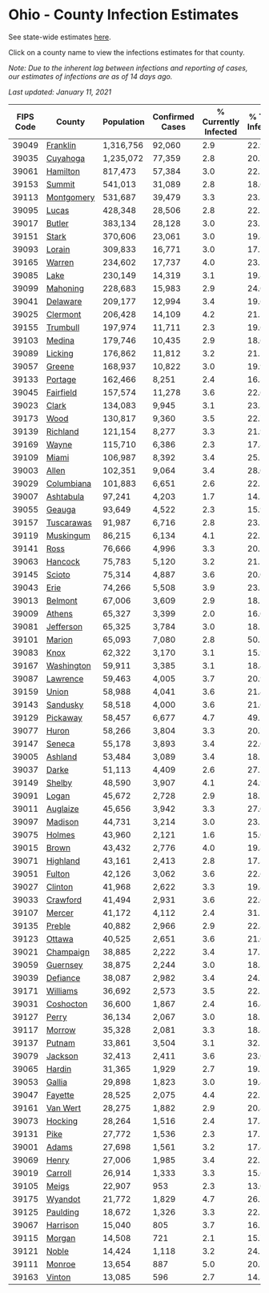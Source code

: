 # Ohio - County Infection Estimates

See state-wide estimates [here](/infections/us-oh).

Click on a county name to view the infections estimates for that county.

*Note: Due to the inherent lag between infections and reporting of cases, our estimates of infections are as of 14 days ago.*

*Last updated: January 11, 2021*

|   FIPS Code |                   County |   Population |   Confirmed Cases |   % Currently Infected |   % Total Infected |
|-------------|--------------------------|--------------|-------------------|------------------------|--------------------|
|       39049 |     [Franklin](franklin) |    1,316,756 |            92,060 |                    2.9 |               22.9 |
|       39035 |     [Cuyahoga](cuyahoga) |    1,235,072 |            77,359 |                    2.8 |               20.7 |
|       39061 |     [Hamilton](hamilton) |      817,473 |            57,384 |                    3.0 |               22.7 |
|       39153 |         [Summit](summit) |      541,013 |            31,089 |                    2.8 |               18.6 |
|       39113 | [Montgomery](montgomery) |      531,687 |            39,479 |                    3.3 |               23.3 |
|       39095 |           [Lucas](lucas) |      428,348 |            28,506 |                    2.8 |               22.2 |
|       39017 |         [Butler](butler) |      383,134 |            28,128 |                    3.0 |               23.2 |
|       39151 |           [Stark](stark) |      370,606 |            23,061 |                    3.0 |               19.8 |
|       39093 |         [Lorain](lorain) |      309,833 |            16,771 |                    3.0 |               17.7 |
|       39165 |         [Warren](warren) |      234,602 |            17,737 |                    4.0 |               23.7 |
|       39085 |             [Lake](lake) |      230,149 |            14,319 |                    3.1 |               19.8 |
|       39099 |     [Mahoning](mahoning) |      228,683 |            15,983 |                    2.9 |               24.0 |
|       39041 |     [Delaware](delaware) |      209,177 |            12,994 |                    3.4 |               19.6 |
|       39025 |     [Clermont](clermont) |      206,428 |            14,109 |                    4.2 |               21.1 |
|       39155 |     [Trumbull](trumbull) |      197,974 |            11,711 |                    2.3 |               19.6 |
|       39103 |         [Medina](medina) |      179,746 |            10,435 |                    2.9 |               18.6 |
|       39089 |       [Licking](licking) |      176,862 |            11,812 |                    3.2 |               21.1 |
|       39057 |         [Greene](greene) |      168,937 |            10,822 |                    3.0 |               19.9 |
|       39133 |       [Portage](portage) |      162,466 |             8,251 |                    2.4 |               16.3 |
|       39045 |   [Fairfield](fairfield) |      157,574 |            11,278 |                    3.6 |               22.6 |
|       39023 |           [Clark](clark) |      134,083 |             9,945 |                    3.1 |               23.3 |
|       39173 |             [Wood](wood) |      130,817 |             9,360 |                    3.5 |               22.7 |
|       39139 |     [Richland](richland) |      121,154 |             8,277 |                    3.3 |               21.9 |
|       39169 |           [Wayne](wayne) |      115,710 |             6,386 |                    2.3 |               17.8 |
|       39109 |           [Miami](miami) |      106,987 |             8,392 |                    3.4 |               25.1 |
|       39003 |           [Allen](allen) |      102,351 |             9,064 |                    3.4 |               28.0 |
|       39029 | [Columbiana](columbiana) |      101,883 |             6,651 |                    2.6 |               22.2 |
|       39007 |   [Ashtabula](ashtabula) |       97,241 |             4,203 |                    1.7 |               14.3 |
|       39055 |         [Geauga](geauga) |       93,649 |             4,522 |                    2.3 |               15.9 |
|       39157 | [Tuscarawas](tuscarawas) |       91,987 |             6,716 |                    2.8 |               23.7 |
|       39119 |   [Muskingum](muskingum) |       86,215 |             6,134 |                    4.1 |               22.1 |
|       39141 |             [Ross](ross) |       76,666 |             4,996 |                    3.3 |               20.2 |
|       39063 |       [Hancock](hancock) |       75,783 |             5,120 |                    3.2 |               21.1 |
|       39145 |         [Scioto](scioto) |       75,314 |             4,887 |                    3.6 |               20.0 |
|       39043 |             [Erie](erie) |       74,266 |             5,508 |                    3.9 |               23.5 |
|       39013 |       [Belmont](belmont) |       67,006 |             3,609 |                    2.9 |               18.1 |
|       39009 |         [Athens](athens) |       65,327 |             3,399 |                    2.0 |               16.0 |
|       39081 |   [Jefferson](jefferson) |       65,325 |             3,784 |                    3.0 |               18.5 |
|       39101 |         [Marion](marion) |       65,093 |             7,080 |                    2.8 |               50.7 |
|       39083 |             [Knox](knox) |       62,322 |             3,170 |                    3.1 |               15.9 |
|       39167 | [Washington](washington) |       59,911 |             3,385 |                    3.1 |               18.4 |
|       39087 |     [Lawrence](lawrence) |       59,463 |             4,005 |                    3.7 |               20.9 |
|       39159 |           [Union](union) |       58,988 |             4,041 |                    3.6 |               21.4 |
|       39143 |     [Sandusky](sandusky) |       58,518 |             4,000 |                    3.6 |               21.6 |
|       39129 |     [Pickaway](pickaway) |       58,457 |             6,677 |                    4.7 |               49.1 |
|       39077 |           [Huron](huron) |       58,266 |             3,804 |                    3.3 |               20.7 |
|       39147 |         [Seneca](seneca) |       55,178 |             3,893 |                    3.4 |               22.0 |
|       39005 |       [Ashland](ashland) |       53,484 |             3,089 |                    3.4 |               18.1 |
|       39037 |           [Darke](darke) |       51,113 |             4,409 |                    2.6 |               27.7 |
|       39149 |         [Shelby](shelby) |       48,590 |             3,907 |                    4.1 |               24.9 |
|       39091 |           [Logan](logan) |       45,672 |             2,728 |                    2.9 |               18.7 |
|       39011 |     [Auglaize](auglaize) |       45,656 |             3,942 |                    3.3 |               27.0 |
|       39097 |       [Madison](madison) |       44,731 |             3,214 |                    3.0 |               23.1 |
|       39075 |         [Holmes](holmes) |       43,960 |             2,121 |                    1.6 |               15.0 |
|       39015 |           [Brown](brown) |       43,432 |             2,776 |                    4.0 |               19.8 |
|       39071 |     [Highland](highland) |       43,161 |             2,413 |                    2.8 |               17.3 |
|       39051 |         [Fulton](fulton) |       42,126 |             3,062 |                    3.6 |               22.6 |
|       39027 |       [Clinton](clinton) |       41,968 |             2,622 |                    3.3 |               19.8 |
|       39033 |     [Crawford](crawford) |       41,494 |             2,931 |                    3.6 |               22.6 |
|       39107 |         [Mercer](mercer) |       41,172 |             4,112 |                    2.4 |               31.7 |
|       39135 |         [Preble](preble) |       40,882 |             2,966 |                    2.9 |               22.8 |
|       39123 |         [Ottawa](ottawa) |       40,525 |             2,651 |                    3.6 |               21.0 |
|       39021 |   [Champaign](champaign) |       38,885 |             2,222 |                    3.4 |               17.7 |
|       39059 |     [Guernsey](guernsey) |       38,875 |             2,244 |                    3.0 |               18.3 |
|       39039 |     [Defiance](defiance) |       38,087 |             2,982 |                    3.4 |               24.7 |
|       39171 |     [Williams](williams) |       36,692 |             2,573 |                    3.5 |               22.2 |
|       39031 |   [Coshocton](coshocton) |       36,600 |             1,867 |                    2.4 |               16.4 |
|       39127 |           [Perry](perry) |       36,134 |             2,067 |                    3.0 |               18.1 |
|       39117 |         [Morrow](morrow) |       35,328 |             2,081 |                    3.3 |               18.8 |
|       39137 |         [Putnam](putnam) |       33,861 |             3,504 |                    3.1 |               32.5 |
|       39079 |       [Jackson](jackson) |       32,413 |             2,411 |                    3.6 |               23.0 |
|       39065 |         [Hardin](hardin) |       31,365 |             1,929 |                    2.7 |               19.7 |
|       39053 |         [Gallia](gallia) |       29,898 |             1,823 |                    3.0 |               19.4 |
|       39047 |       [Fayette](fayette) |       28,525 |             2,075 |                    4.4 |               22.7 |
|       39161 |     [Van Wert](van-wert) |       28,275 |             1,882 |                    2.9 |               20.8 |
|       39073 |       [Hocking](hocking) |       28,264 |             1,516 |                    2.4 |               17.3 |
|       39131 |             [Pike](pike) |       27,772 |             1,536 |                    2.3 |               17.2 |
|       39001 |           [Adams](adams) |       27,698 |             1,561 |                    3.2 |               17.4 |
|       39069 |           [Henry](henry) |       27,006 |             1,985 |                    3.4 |               22.7 |
|       39019 |       [Carroll](carroll) |       26,914 |             1,333 |                    3.3 |               15.6 |
|       39105 |           [Meigs](meigs) |       22,907 |               953 |                    2.3 |               13.0 |
|       39175 |       [Wyandot](wyandot) |       21,772 |             1,829 |                    4.7 |               26.7 |
|       39125 |     [Paulding](paulding) |       18,672 |             1,326 |                    3.3 |               22.2 |
|       39067 |     [Harrison](harrison) |       15,040 |               805 |                    3.7 |               16.7 |
|       39115 |         [Morgan](morgan) |       14,508 |               721 |                    2.1 |               15.7 |
|       39121 |           [Noble](noble) |       14,424 |             1,118 |                    3.2 |               24.2 |
|       39111 |         [Monroe](monroe) |       13,654 |               887 |                    5.0 |               20.7 |
|       39163 |         [Vinton](vinton) |       13,085 |               596 |                    2.7 |               14.3 |